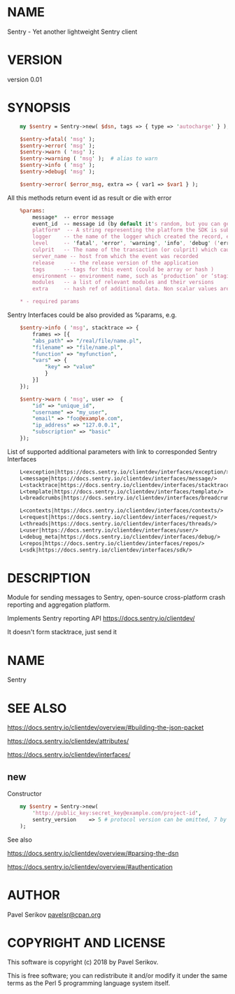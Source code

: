 # NAME

Sentry - Yet another lightweight Sentry client

# VERSION

version 0.01

# SYNOPSIS

```perl
    my $sentry = Sentry->new( $dsn, tags => { type => 'autocharge' } );

    $sentry->fatal( 'msg' );
    $sentry->error( 'msg' );
    $sentry->warn ( 'msg' );
    $sentry->warning ( 'msg' );  # alias to warn
    $sentry->info ( 'msg' );
    $sentry->debug( 'msg' );

    $sentry->error( $error_msg, extra => { var1 => $var1 } );
```

All this methods return event id as result or die with error

```perl
    %params:
        message*  -- error message
        event_id  -- message id (by default it's random, but you can generate it manually on client side)
        platform*  -- A string representing the platform the SDK is submitting from. E.g. 'python', 'perl by default'
        logger    -- the name of the logger which created the record, e.g 'sentry.errors'
        level     -- 'fatal', 'error', 'warning', 'info', 'debug' ('error' by default)
        culprit   -- The name of the transaction (or culprit) which caused this exception. For example, in a web app, this might be the route name: /welcome/
        server_name -- host from which the event was recorded
        release     -- the release version of the application
        tags      -- tags for this event (could be array or hash )
        environment -- environment name, such as ‘production’ or ‘staging’.
        modules   -- a list of relevant modules and their versions
        extra     -- hash ref of additional data. Non scalar values are Dumperized forcely

    * - required params
```

Sentry Interfaces could be also provided as %params, e.g.

```perl
    $sentry->info ( 'msg', stacktrace => {
        frames => [{
        "abs_path" => "/real/file/name.pl",
        "filename" => "file/name.pl",
        "function" => "myfunction",
        "vars" => {
            "key" => "value"
            }
        }]
    });

    $sentry->warn ( 'msg', user =>  {
        "id" => "unique_id",
        "username" => "my_user",
        "email" => "foo@example.com",
        "ip_address" => "127.0.0.1",
        "subscription" => "basic"
    });
```

List of supported additional parameters with link to corresponded Sentry Interfaces

```perl
    L<exception|https://docs.sentry.io/clientdev/interfaces/exception/>
    L<message|https://docs.sentry.io/clientdev/interfaces/message/>
    L<stacktrace|https://docs.sentry.io/clientdev/interfaces/stacktrace/>
    L<template|https://docs.sentry.io/clientdev/interfaces/template/>
    L<breadcrumbs|https://docs.sentry.io/clientdev/interfaces/breadcrumbs/>

    L<contexts|https://docs.sentry.io/clientdev/interfaces/contexts/>
    L<request|https://docs.sentry.io/clientdev/interfaces/request/>
    L<threads|https://docs.sentry.io/clientdev/interfaces/threads/>
    L<user|https://docs.sentry.io/clientdev/interfaces/user/>
    L<debug_meta|https://docs.sentry.io/clientdev/interfaces/debug/>
    L<repos|https://docs.sentry.io/clientdev/interfaces/repos/>
    L<sdk|https://docs.sentry.io/clientdev/interfaces/sdk/>
```

# DESCRIPTION

Module for sending messages to Sentry, open-source cross-platform crash reporting and aggregation platform.

Implements Sentry reporting API https://docs.sentry.io/clientdev/

It doesn't form stacktrace, just send it

# NAME

Sentry

# SEE ALSO

https://docs.sentry.io/clientdev/overview/#building-the-json-packet

https://docs.sentry.io/clientdev/attributes/

https://docs.sentry.io/clientdev/interfaces/

## new

Constructor

```perl
    my $sentry = Sentry->new(
        'http://public_key:secret_key@example.com/project-id',
        sentry_version    => 5 # protocol version can be omitted, 7 by default
    );
```

See also

https://docs.sentry.io/clientdev/overview/#parsing-the-dsn

https://docs.sentry.io/clientdev/overview/#authentication

# AUTHOR

Pavel Serikov <pavelsr@cpan.org>

# COPYRIGHT AND LICENSE

This software is copyright (c) 2018 by Pavel Serikov.

This is free software; you can redistribute it and/or modify it under
the same terms as the Perl 5 programming language system itself.
